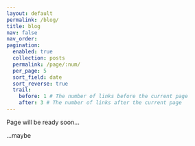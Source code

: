 ```yaml
---
layout: default
permalink: /blog/
title: blog
nav: false
nav_order:
pagination:
  enabled: true
  collection: posts
  permalink: /page/:num/
  per_page: 5
  sort_field: date
  sort_reverse: true
  trail:
    before: 1 # The number of links before the current page
    after: 3 # The number of links after the current page
---
```


<div class="wrapper">

Page will be ready soon...

...maybe

</div>
